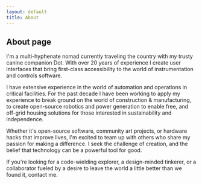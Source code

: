 ```yaml
---
layout: default
title: About
---
```

## About page

I'm a multi-hyphenate nomad currently traveling the country with my trusty canine companion Dot. With over 20 years of experience I create user interfaces that bring first-class accessibility to the world of instrumentation and controls software.

I have extensive experience in the world of automation and operations in critical facilities. For the past decade I have been working to apply my experience to break ground on the world of construction & manufacturing, to create open-source robotics and power generation to enable free, and off-grid housing solutions for those interested in sustainability and independence.

Whether it's open-source software, community art projects, or hardware hacks that improve lives, I'm excited to team up with others who share my passion for making a difference. I seek the challenge of creation, and the belief that technology can be a powerful tool for good.

If you're looking for a code-wielding explorer, a design-minded tinkerer, or a collaborator fueled by a desire to leave the world a little better than we found it, contact me.